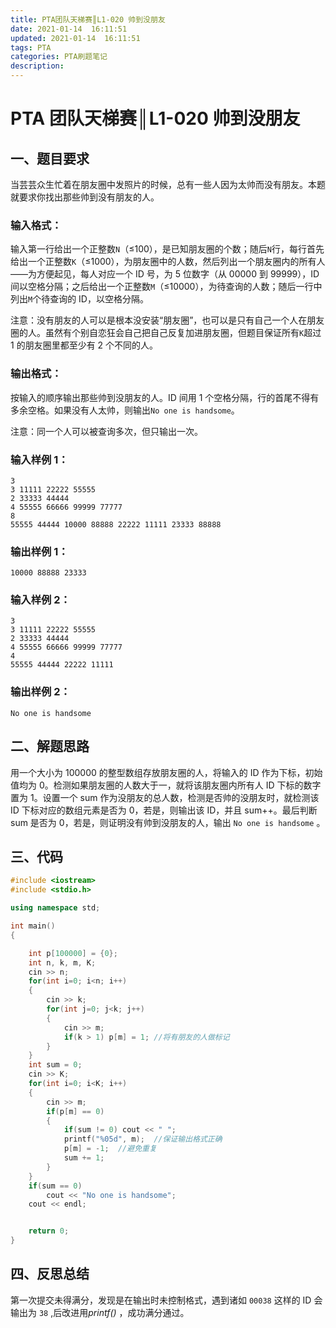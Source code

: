 ```yaml
---
title: PTA团队天梯赛║L1-020 帅到没朋友
date: 2021-01-14  16:11:51
updated: 2021-01-14  16:11:51
tags: PTA
categories: PTA刷题笔记
description:
---
```


# PTA 团队天梯赛║L1-020 **帅到没朋友**

## 一、题目要求

当芸芸众生忙着在朋友圈中发照片的时候，总有一些人因为太帅而没有朋友。本题就要求你找出那些帅到没有朋友的人。

### 输入格式：

输入第一行给出一个正整数`N`（≤100），是已知朋友圈的个数；随后`N`行，每行首先给出一个正整数`K`（≤1000），为朋友圈中的人数，然后列出一个朋友圈内的所有人——为方便起见，每人对应一个 ID 号，为 5 位数字（从 00000 到 99999），ID 间以空格分隔；之后给出一个正整数`M`（≤10000），为待查询的人数；随后一行中列出`M`个待查询的 ID，以空格分隔。

注意：没有朋友的人可以是根本没安装“朋友圈”，也可以是只有自己一个人在朋友圈的人。虽然有个别自恋狂会自己把自己反复加进朋友圈，但题目保证所有`K`超过 1 的朋友圈里都至少有 2 个不同的人。

### 输出格式：

按输入的顺序输出那些帅到没朋友的人。ID 间用 1 个空格分隔，行的首尾不得有多余空格。如果没有人太帅，则输出`No one is handsome`。

注意：同一个人可以被查询多次，但只输出一次。

### 输入样例 1：

```in
3
3 11111 22222 55555
2 33333 44444
4 55555 66666 99999 77777
8
55555 44444 10000 88888 22222 11111 23333 88888
```

### 输出样例 1：

```out
10000 88888 23333
```

### 输入样例 2：

```
3
3 11111 22222 55555
2 33333 44444
4 55555 66666 99999 77777
4
55555 44444 22222 11111
```

### 输出样例 2：

```out
No one is handsome
```

## 二、解题思路

用一个大小为 100000 的整型数组存放朋友圈的人，将输入的 ID 作为下标，初始值均为 0。检测如果朋友圈的人数大于一，就将该朋友圈内所有人 ID 下标的数字置为 1。设置一个 sum 作为没朋友的总人数，检测是否帅的没朋友时，就检测该 ID 下标对应的数组元素是否为 0，若是，则输出该 ID，并且 sum++。最后判断 sum 是否为 0，若是，则证明没有帅到没朋友的人，输出 `No one is handsome` 。

## 三、代码

```cpp
#include <iostream>
#include <stdio.h>

using namespace std;

int main()
{

    int p[100000] = {0};
    int n, k, m, K;
    cin >> n;
    for(int i=0; i<n; i++)
    {
        cin >> k;
        for(int j=0; j<k; j++)
        {
            cin >> m;
            if(k > 1) p[m] = 1; //将有朋友的人做标记
        }
    }
    int sum = 0;
    cin >> K;
    for(int i=0; i<K; i++)
    {
        cin >> m;
        if(p[m] == 0)
        {
            if(sum != 0) cout << " ";
            printf("%05d", m);  //保证输出格式正确
            p[m] = -1;  //避免重复
            sum += 1;
        }
    }
    if(sum == 0)
        cout << "No one is handsome";
    cout << endl;


    return 0;
}

```

## 四、反思总结

第一次提交未得满分，发现是在输出时未控制格式，遇到诸如 `00038` 这样的 ID 会输出为 `38` ,后改进用*printf()* ，成功满分通过。